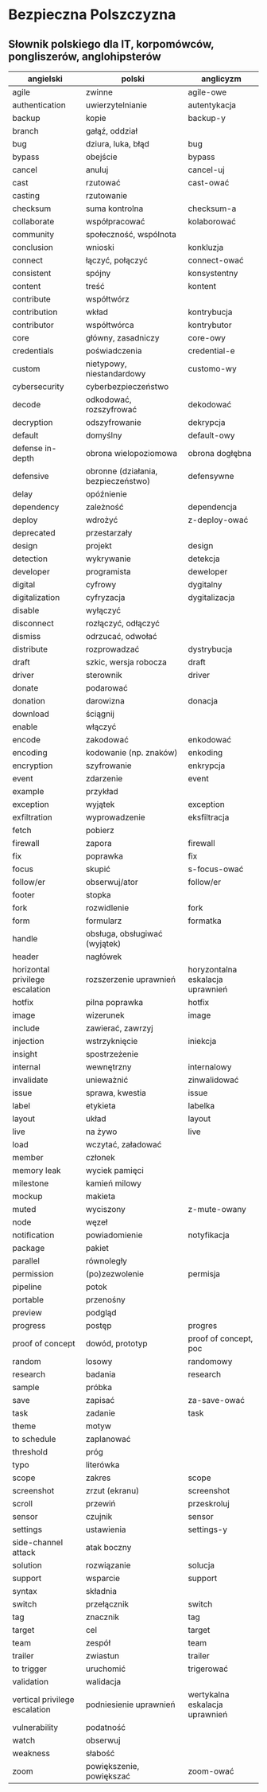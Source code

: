 # Bezpieczna Polszczyzna
## Słownik polskiego dla IT, korpomówców, pongliszerów, anglohipsterów
|angielski|polski|anglicyzm|
|-|-|-|
|agile|zwinne|agile-owe|
|authentication|uwierzytelnianie|autentykacja|
|backup|kopie|backup-y|
|branch|gałąź, oddział||
|bug|dziura, luka, błąd|bug|
|bypass|obejście|bypass|
|cancel|anuluj|cancel-uj|
|cast|rzutować|cast-ować|
|casting|rzutowanie||
|checksum|suma kontrolna|checksum-a|
|collaborate|współpracować|kolaborować|
|community|społeczność, wspólnota||
|conclusion|wnioski|konkluzja|
|connect|łączyć, połączyć|connect-ować|
|consistent|spójny|konsystentny|
|content|treść|kontent|
|contribute|współtwórz||
|contribution|wkład|kontrybucja|
|contributor|współtwórca|kontrybutor|
|core|główny, zasadniczy|core-owy|
|credentials|poświadczenia|credential-e|
|custom|nietypowy, niestandardowy|customo-wy|
|cybersecurity|cyberbezpieczeństwo||
|decode|odkodować, rozszyfrować|dekodować|
|decryption|odszyfrowanie|dekrypcja|
|default|domyślny|default-owy|
|defense in-depth|obrona wielopoziomowa|obrona dogłębna|
|defensive|obronne (działania, bezpieczeństwo)|defensywne|
|delay|opóźnienie||
|dependency|zależność|dependencja|
|deploy|wdrożyć|z-deploy-ować|
|deprecated|przestarzały||
|design|projekt|design|
|detection|wykrywanie|detekcja|
|developer|programista|deweloper|
|digital|cyfrowy|dygitalny|
|digitalization|cyfryzacja|dygitalizacja|
|disable|wyłączyć||
|disconnect|rozłączyć, odłączyć||
|dismiss|odrzucać, odwołać||
|distribute|rozprowadzać|dystrybucja|
|draft|szkic, wersja robocza|draft|
|driver|sterownik|driver|
|donate|podarować||
|donation|darowizna|donacja|
|download|ściągnij||
|enable|włączyć||
|encode|zakodować|enkodować|
|encoding|kodowanie (np. znaków)|enkoding|
|encryption|szyfrowanie|enkrypcja|
|event|zdarzenie|event|
|example|przykład||
|exception|wyjątek|exception|
|exfiltration|wyprowadzenie|eksfiltracja|
|fetch|pobierz||
|firewall|zapora|firewall|
|fix|poprawka|fix|
|focus|skupić|s-focus-ować|
|follow/er|obserwuj/ator|follow/er|
|footer|stopka||
|fork|rozwidlenie|fork|
|form|formularz|formatka|
|handle|obsługa, obsługiwać (wyjątek)||
|header|nagłówek||
|horizontal privilege escalation|rozszerzenie uprawnień|horyzontalna eskalacja uprawnień|
|hotfix|pilna poprawka|hotfix|
|image|wizerunek|image|
|include|zawierać, zawrzyj||
|injection|wstrzyknięcie|iniekcja|
|insight|spostrzeżenie||
|internal|wewnętrzny|internalowy|
|invalidate|unieważnić|zinwalidować|
|issue|sprawa, kwestia|issue|
|label|etykieta|labelka|
|layout|układ|layout|
|live|na żywo|live|
|load|wczytać, załadować||
|member|członek||
|memory leak|wyciek pamięci||
|milestone|kamień milowy||
|mockup|makieta||
|muted|wyciszony|z-mute-owany|
|node|węzeł||
|notification|powiadomienie|notyfikacja|
|package|pakiet||
|parallel|równoległy||
|permission|(po)zezwolenie|permisja|
|pipeline|potok||
|portable|przenośny||
|preview|podgląd||
|progress|postęp|progres|
|proof of concept|dowód, prototyp|proof of concept, poc|
|random|losowy|randomowy|
|research|badania|research|
|sample|próbka||
|save|zapisać|za-save-ować|
|task|zadanie|task|
|theme|motyw||
|to schedule|zaplanować||
|threshold|próg||
|typo|literówka||
|scope|zakres|scope|
|screenshot|zrzut (ekranu)|screenshot|
|scroll|przewiń|przeskroluj|
|sensor|czujnik|sensor|
|settings|ustawienia|settings-y|
|side-channel attack|atak boczny||
|solution|rozwiązanie|solucja|
|support|wsparcie|support|
|syntax|składnia||
|switch|przełącznik|switch|
|tag|znacznik|tag|
|target|cel|target|
|team|zespół|team|
|trailer|zwiastun|trailer|
|to trigger|uruchomić|trigerować|
|validation|walidacja||
|vertical privilege escalation|podniesienie uprawnień|wertykalna eskalacja uprawnień|
|vulnerability|podatność||
|watch|obserwuj||
|weakness|słabość||
|zoom|powiększenie, powiększać|zoom-ować|
